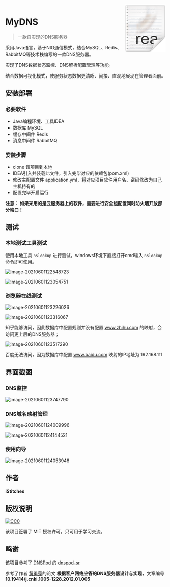 <img src="passageImg/icon.png" align="right" />

# MyDNS
> 一款自实现的DNS服务器

采用Java语言，基于NIO通信模式，结合MySQL、Redis、RabbitMQ等技术栈编写的一款DNS服务器。

实现了DNS数据状态监控、DNS解析配置管理等功能。

结合数据可视化模式，使服务状态数据更清晰、间接、直观地展现在管理者面前。

## 安装部署

### 必要软件

* Java编程环境、工具IDEA
* 数据库 MySQL
* 缓存中间件 Redis
* 消息中间件 RabbitMQ

### 安装步骤

* clone 该项目到本地
* IDEA引入并装载此文件，引入完毕对应的依赖包(pom.xml)
* 修改主配置文件 application.yml，将对应项目软件用户名、密码修改为自己主机持有的
* 配置完毕开启运行

**注意： 如果采用的是云服务器上的软件，需要进行安全组配置同时防火墙开放部分端口！**

## 测试

### 本地测试工具测试

使用本地工具 `nslookup` 进行测试，windows环境下直接打开cmd输入 `nslookup`命令即可使用。

![image-20210601122548723](passageImg/readme.assets/image-20210601122548723.png)

![image-20210601123054751](../passageImg/readme.assets/image-20210601123054751.png)

### 浏览器在线测试

![image-20210601123226026](passageImg/readme.assets/image-20210601123226026.png)

![image-20210601123316067](../passageImg/readme.assets/image-20210601123316067.png)

知乎能够访问，因此数据库中配置规则并没有配置  www.zhihu.com 的映射，会访问更上层的DNS服务器；

![image-20210601123517290](passageImg/readme.assets/image-20210601123517290.png)

百度无法访问，因为数据库中配置 www.baidu.com 映射的IP地址为 192.168.111

## 界面截图

### DNS监控

![image-20210601123747790](../passageImg/readme.assets/image-20210601123747790.png)

### DNS域名映射管理

![image-20210601124009996](passageImg/readme.assets/image-20210601124009996.png)

![image-20210601124144521](../passageImg/readme.assets/image-20210601124144521.png)

### 使用向导

![image-20210601124053948](passageImg/readme.assets/image-20210601124053948.png)

## 作者

#### iStitches

## 版权说明

[![CC0](https://licensebuttons.net/p/zero/1.0/88x31.png)](https://creativecommons.org/publicdomain/zero/1.0/)

该项目签署了 MIT 授权许可，只可用于学习交流。

## 鸣谢

该项目参考了 [DNSPod](https://gitee.com/DNSPod) 的  [dnspod-sr](https://gitee.com/DNSPod/dnspod-sr?_from=gitee_search)

参考了作者 [黄勇萍](https://kns.cnki.net/kcms/detail/detail.aspx?dbcode=CJFD&dbname=CJFD2012&filename=DNXJ201201006&v=%25mmd2BVBjzOYK7%25mmd2BnX4ZLOa9V9dFT78%25mmd2FNlsBlSAUQiZzvV8V0EuNGALQPL20GLhDMbfPmW)的论文 **根据客户网络应答的DNS服务器设计与实现**，文章编号 **10.19414/j.cnki.1005-1228.2012.01.005**